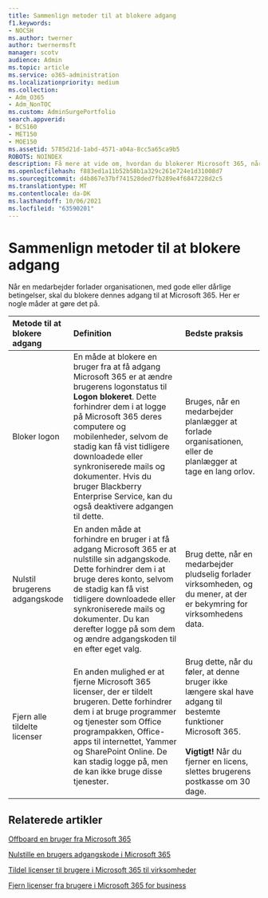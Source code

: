 ```yaml
---
title: Sammenlign metoder til at blokere adgang
f1.keywords:
- NOCSH
ms.author: twerner
author: twernermsft
manager: scotv
audience: Admin
ms.topic: article
ms.service: o365-administration
ms.localizationpriority: medium
ms.collection:
- Adm_O365
- Adm_NonTOC
ms.custom: AdminSurgePortfolio
search.appverid:
- BCS160
- MET150
- MOE150
ms.assetid: 5785d21d-1abd-4571-a04a-8cc5a65ca9b5
ROBOTS: NOINDEX
description: Få mere at vide om, hvordan du blokerer Microsoft 365, når en medarbejder forlader organisationen.
ms.openlocfilehash: f883ed1a11b52b58b1a329c261e724e1d31008d7
ms.sourcegitcommit: d4b867e37bf741528ded7fb289e4f6847228d2c5
ms.translationtype: MT
ms.contentlocale: da-DK
ms.lasthandoff: 10/06/2021
ms.locfileid: "63590201"
---
```

# <a name="compare-ways-to-block-access"></a>Sammenlign metoder til at blokere adgang

Når en medarbejder forlader organisationen, med gode eller dårlige betingelser, skal du blokere dennes adgang til at Microsoft 365. Her er nogle måder at gøre det på.
  
|Metode til at blokere adgang|Definition|Bedste praksis|
|:-----|:-----|:-----|
|Bloker logon  <br/> |En måde at blokere en bruger fra at få adgang Microsoft 365 er at ændre brugerens logonstatus til **Logon blokeret**. Dette forhindrer dem i at logge på Microsoft 365 deres computere og mobilenheder, selvom de stadig kan få vist tidligere downloadede eller synkroniserede mails og dokumenter. Hvis du bruger Blackberry Enterprise Service, kan du også deaktivere adgangen til dette.  <br/> |Bruges, når en medarbejder planlægger at forlade organisationen, eller de planlægger at tage en lang orlov.  <br/> |
|Nulstil brugerens adgangskode  <br/> |En anden måde at forhindre en bruger i at få adgang Microsoft 365 er at nulstille sin adgangskode. Dette forhindrer dem i at bruge deres konto, selvom de stadig kan få vist tidligere downloadede eller synkroniserede mails og dokumenter. Du kan derefter logge på som dem og ændre adgangskoden til en efter eget valg.  <br/> |Brug dette, når en medarbejder pludselig forlader virksomheden, og du mener, at der er bekymring for virksomhedens data.  <br/> |
|Fjern alle tildelte licenser  <br/> |En anden mulighed er at fjerne Microsoft 365 licenser, der er tildelt brugeren. Dette forhindrer dem i at bruge programmer og tjenester som Office programpakken, Office-apps til internettet, Yammer og SharePoint Online. De kan stadig logge på, men de kan ikke bruge disse tjenester.  <br/> |Brug dette, når du føler, at denne bruger ikke længere skal have adgang til bestemte funktioner Microsoft 365.  <br/> <br> **Vigtigt!** Når du fjerner en licens, slettes brugerens postkasse om 30 dage.
   
## <a name="related-articles"></a>Relaterede artikler

[Offboard en bruger fra Microsoft 365](../add-users/remove-former-employee.md)
    
[Nulstille en brugers adgangskode i Microsoft 365](../add-users/reset-passwords.md)
    
[Tildel licenser til brugere i Microsoft 365 til virksomheder](../manage/assign-licenses-to-users.md)
    
[Fjern licenser fra brugere i Microsoft 365 for business](../manage/remove-licenses-from-users.md)
    

